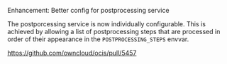 Enhancement: Better config for postprocessing service

The postporcessing service is now individually configurable. This is achieved by allowing a list of postprocessing steps that are processed in order of their appearance in the `POSTPROCESSING_STEPS` envvar.

https://github.com/owncloud/ocis/pull/5457
